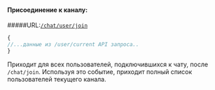 #### Присоединение к каналу:  
#####URL:[`/chat/user/join`](http://funstream.tv/api/chat/user/join)  
```js
{
//...данные из /user/current API запроса..
}
```
Приходит для всех пользователей, подключившихся к чату, после` /chat/join`. Используя это событие, приходит полный список пользователей текущего канала.
